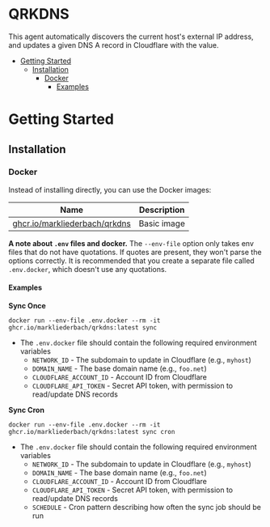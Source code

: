 # QRKDNS <!-- omit in toc -->
This agent automatically discovers the current host's external IP address, and updates a given DNS A record in Cloudflare with the value.

- [Getting Started](#getting-started)
  - [Installation](#installation)
    - [Docker](#docker)
      - [Examples](#examples)

# Getting Started
## Installation
### Docker

Instead of installing directly, you can use the Docker images:

| Name | Description |
| ---- | ----------- |
| [ghcr.io/markliederbach/qrkdns](https://github.com/markliederbach/qrkdns/pkgs/container/qrkdns) | Basic image |

**A note about `.env` files and docker.** The `--env-file` option only takes env files that do not have quotations. If quotes are present, they won't parse the options correctly. It is recommended that you create a separate file called `.env.docker`, which doesn't use any quotations.


#### Examples

**Sync Once**
```console
docker run --env-file .env.docker --rm -it  ghcr.io/markliederbach/qrkdns:latest sync
```
- The `.env.docker` file should contain the following required environment variables
  - `NETWORK_ID` - The subdomain to update in Cloudflare (e.g., `myhost`)
  - `DOMAIN_NAME` - The base domain name (e.g., `foo.net`)
  - `CLOUDFLARE_ACCOUNT_ID` - Account ID from Cloudflare
  - `CLOUDFLARE_API_TOKEN` - Secret API token, with permission to read/update DNS records

**Sync Cron**
```console
docker run --env-file .env.docker --rm -it  ghcr.io/markliederbach/qrkdns:latest sync cron
```
- The `.env.docker` file should contain the following required environment variables
  - `NETWORK_ID` - The subdomain to update in Cloudflare (e.g., `myhost`)
  - `DOMAIN_NAME` - The base domain name (e.g., `foo.net`)
  - `CLOUDFLARE_ACCOUNT_ID` - Account ID from Cloudflare
  - `CLOUDFLARE_API_TOKEN` - Secret API token, with permission to read/update DNS records
  - `SCHEDULE` - Cron pattern describing how often the sync job should be run
